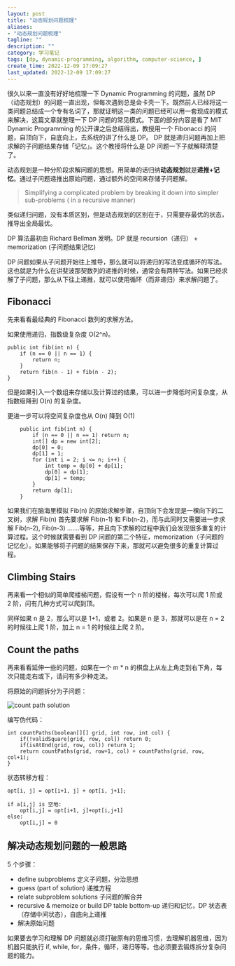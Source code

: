 ```yaml
---
layout: post
title: "动态规划问题梳理"
aliases:
- "动态规划问题梳理"
tagline: ""
description: ""
category: 学习笔记
tags: [dp, dynamic-programming, algorithm, computer-science, ]
create_time: 2022-12-09 17:09:27
last_updated: 2022-12-09 17:09:27
---
```


很久以来一直没有好好地梳理一下 Dynamic Programming 的问题，虽然 DP （动态规划）的问题一直出现，但每次遇到总是会卡壳一下。既然前人已经将这一类问题总结成一个专有名词了，那就证明这一类的问题已经可以用一套现成的模式来解决，这篇文章就整理一下 DP 问题的常见模式。下面的部分内容是看了 MIT Dynamic Programming 的公开课之后总结得出，教授用一个 Fibonacci 的问题，自顶向下，自底向上，去系统的讲了什么是 DP。 DP 就是递归问题再加上把求解的子问题结果存储「记忆」。这个教授将什么是 DP 问题一下子就解释清楚了。

动态规划是一种分阶段求解问题的思想。用简单的话归纳**动态规划**就是**递推+记忆**。通过子问题递推出原始问题，通过额外的空间来存储子问题解。

> Simplifying a complicated problem by breaking it down into simpler sub-problems ( in a recursive manner)

类似递归问题，没有本质区别，但是动态规划的区别在于，只需要存最优的状态，推导出全局最优。

DP 算法最初由 Richard Bellman 发明。DP 就是 recursion（递归） + memorization (子问题结果记忆)

DP 问题如果从子问题开始往上推导，那么就可以将递归的写法变成循环的写法。这也就是为什么在讲斐波那契数列的递推的时候，通常会有两种写法。如果已经求解了子问题，那么从下往上递推，就可以使用循环（而非递归）来求解问题了。

## Fibonacci

先来看看最经典的 Fibonacci 数列的求解方法。

如果使用递归，指数级复杂度 O(2^n)。

```
public int fib(int n) {
    if (n == 0 || n == 1) {
        return n;
    }
    return fib(n - 1) + fib(n - 2);
}
```

但是如果引入一个数组来存储以及计算过的结果，可以进一步降低时间复杂度，从指数级降到 O(n) 的复杂度。

更进一步可以将空间复杂度也从 O(n) 降到 O(1)

```
    public int fib(int n) {
        if (n == 0 || n == 1) return n;
        int[] dp = new int[2];
        dp[0] = 0;
        dp[1] = 1;
        for (int i = 2; i <= n; i++) {
            int temp = dp[0] + dp[1];
            dp[0] = dp[1];
            dp[1] = temp;
        }
        return dp[1];
    }
```

如果我们在脑海里模拟 Fib(n) 的原始求解步骤，自顶向下会发现是一棵向下的二叉树，求解 Fib(n) 首先要求解 Fib(n-1) 和 Fib(n-2)，而与此同时又需要进一步求解 Fib(n-2), Fib(n-3) .......等等，并且向下求解的过程中我们会发现很多重复的计算过程。这个时候就需要看到 DP 问题的第二个特征，memorization（子问题的记忆化）。如果能够将子问题的结果保存下来，那就可以避免很多的重复计算过程。

## Climbing Stairs

再来看一个相似的简单爬楼梯问题，假设有一个 n 阶的楼梯，每次可以爬 1 阶或 2 阶，问有几种方式可以爬到顶。

同样如果 n 是 2，那么可以是 1+1，或者 2。如果是 n 是 3，那就可以是在 n = 2 的时候往上爬 1 阶，加上 n = 1 的时候往上爬 2 阶。

## Count the paths

再来看看延伸一些的问题，如果在一个 m \* n 的棋盘上从左上角走到右下角，每次只能走右或下，请问有多少种走法。

将原始的问题拆分为子问题：

![count path solution](https://photo.einverne.info/images/2022/12/15/ZKMr.png)

编写伪代码：

```
int countPaths(boolean[][] grid, int row, int col) {
    if(!validSquare[grid, row, col]) return 0;
    if(isAtEnd(grid, row, col)) return 1;
    return countPaths(grid, row+1, col) + countPaths(grid, row, col+1);
}
```

状态转移方程：

```
opt[i, j] = opt[i+1, j] + opt[i, j+1];

if a[i,j] is 空地:
    opt[i,j] = opt[i+1, j]+opt[i,j+1]
else:
    opt[i,j] = 0
```

## 解决动态规划问题的一般思路

5 个步骤：

- define subproblems 定义子问题，分治思想
- guess (part of solution) 递推方程
- relate subproblem solutions 子问题的解合并
- recursive & memoize or build DP table bottom-up 递归和记忆，DP 状态表（存储中间状态），自底向上递推
- 解决原始问题

如果要去学习和理解 DP 问题就必须打破原有的思维习惯，去理解机器思维，因为机器只能执行 if, while, for，条件，循环，递归等等。也必须要去锻炼拆分复杂问题的能力。
